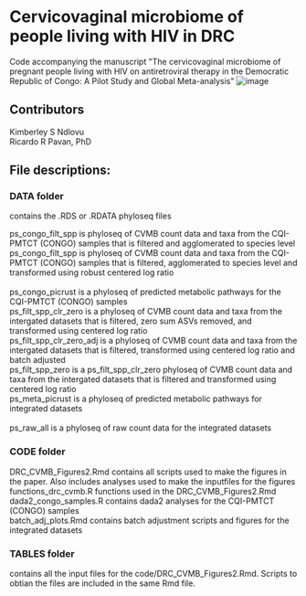 # Cervicovaginal microbiome of people living with HIV in DRC
Code accompanying the manuscript "The cervicovaginal microbiome of pregnant people living with HIV on antiretroviral therapy in the Democratic Republic of Congo: A Pilot Study and Global Meta-analysis" ![image](https://github.com/user-attachments/assets/7dff1da4-b098-4e02-984d-4ab79a6260ac)



## Contributors
Kimberley S Ndlovu<br/> 
Ricardo R Pavan, PhD

## File descriptions:
### DATA folder
contains the .RDS or .RDATA phyloseq files 

ps_congo_filt_spp is phyloseq  of CVMB count data and taxa from the CQI-PMTCT (CONGO) samples that is filtered and agglomerated to species level<br/> 
ps_congo_filt_spp is phyloseq of CVMB count data and taxa from the CQI-PMTCT (CONGO) samples that is filtered, agglomerated to species level and transformed using robust centered log ratio<br/>  
ps_congo_picrust is a phyloseq of predicted metabolic pathways for the CQI-PMTCT (CONGO) samples<br/> 
ps_filt_spp_clr_zero is a phyloseq  of CVMB count data and taxa from the intergated datasets that is filtered, zero sum ASVs removed, and transformed using centered log ratio<br/> 
ps_filt_spp_clr_zero_adj is a phyloseq  of CVMB count data and taxa from the intergated datasets that is filtered, transformed using centered log ratio and batch adjusted<br/> 
ps_filt_spp_zero is a ps_filt_spp_clr_zero phyloseq  of CVMB count data and taxa from the intergated datasets that is filtered and transformed using centered log ratio<br/> 
ps_meta_picrust is a phyloseq of predicted metabolic pathways for integrated datasets<br/>  
ps_raw_all is a phyloseq of raw count data for the integrated datasets<br/> 
### CODE folder
DRC_CVMB_Figures2.Rmd contains all scripts used to make the figures in the paper. Also includes analyses used to make the inputfiles for the figures<br/> 
functions_drc_cvmb.R functions used in the DRC_CVMB_Figures2.Rmd<br/> 
dada2_congo_samples.R contains dada2 analyses for the CQI-PMTCT (CONGO) samples<br/> 
batch_adj_plots.Rmd contains batch adjustment scripts and figures for the integrated datasets<br/> 
### TABLES folder
contains all the input files for the code/DRC_CVMB_Figures2.Rmd. Scripts to obtian the files are included in the same Rmd file.
